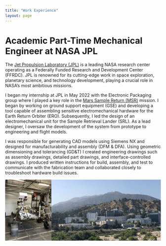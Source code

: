 ```yaml
---
title: "Work Experience"
layout: page 
---
```


# Academic Part-Time Mechanical Engineer at NASA JPL
The [Jet Propulsion Laboratory (JPL)](https://www.jpl.nasa.gov/) is a leading NASA research center operating as a Federally Funded Research and Development Center (FFRDC). JPL is renowned for its cutting-edge work in space exploration, planetary science, and technology development, playing a crucial role in NASA’s most ambitious missions. 

I began my internship at JPL in May 2022 with the Electronic Packaging group where I played a key role in the [Mars Sample Return (MSR)](https://science.nasa.gov/mission/mars-sample-return/) mission. I began by working on ground support equipment (GSE) and developing a tool capable of assembling sensitive electromechanical hardware for the Earth Return Orbiter (ERO). Subsequently, I led the design of an electromechanical unit for the Sample Retrieval Lander (SRL). As a lead designer, I oversaw the development of the system from prototype to engineering and flight models. 

I was responsible for generating CAD models using Siemens NX and designed for manufacturability and assembly (DFM & DFA). Using geometric dimensioning and tolerancing (GD&T) I created engineering drawings such as assembly drawings, detailed part drawings, and interface-controlled drawings. I produced written instructions for build, assembly, and test to communicate with the fabrication team and collaborated closely to troubleshoot hardware build issues. 

![Image1](jpl.png)
